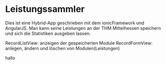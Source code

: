 Leistungssammler
================

Dies ist eine Hybrid-App geschrieben mit dem ionicFramework und AngularJS. Man kann seine Leistungen an der THM Mittelhessen speichern und sich die Statistiken ausgeben lassen.

RecordListView: anzeigen der gespeicherten Module
RecordFormView: anlegen, ändern und löschen von Modulen(Leistungen)

hallo
